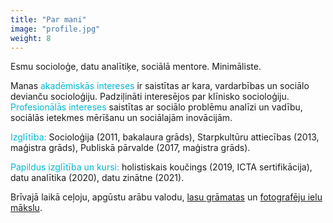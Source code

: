 ```yaml
---
title: "Par mani"
image: "profile.jpg"
weight: 8
---
```

<span style="color: rgb(0, 184, 212);"></span>

Esmu socioloģe, datu analītiķe, sociālā mentore. Minimāliste.

Manas <span style="color: rgb(0, 184, 212);">akadēmiskās intereses</span> ir saistītas ar kara, vardarbības un sociālo devianču socioloģiju. Padziļināti interesējos par klīnisko socioloģiju. <span style="color: rgb(0, 184, 212);">Profesionālās intereses</span> saistītas ar sociālo problēmu analīzi un vadību, sociālās ietekmes mērīšanu un sociālajām inovācijām.

<span style="color: rgb(0, 184, 212);">Izglītība:</span> Socioloģija (2011, bakalaura grāds), Starpkultūru attiecības (2013, maģistra grāds), Publiskā pārvalde (2017, maģistra grāds). 

<span style="color: rgb(0, 184, 212);">Papildus izglītība un kursi:</span> holistiskais koučings (2019, ICTA sertifikācija), datu analītika (2020), datu zinātne (2021).

Brīvajā laikā ceļoju, apgūstu arābu valodu, [lasu grāmatas](https://www.goodreads.com/user/show/22833723-agnese) un [fotografēju ielu mākslu](https://www.instagram.com/street.art.photographer/).

